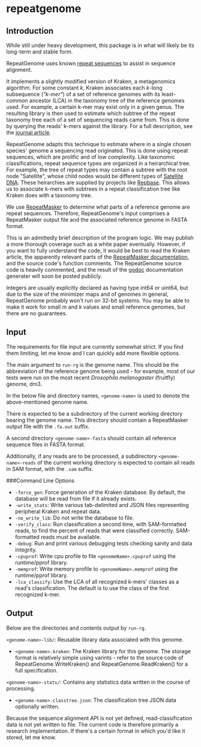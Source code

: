 repeatgenome
============

Introduction
------------

While still under heavy development, this package is in what will
likely be its long-term and stable form.

RepeatGenome uses known [repeat sequences](http://biol.lf1.cuni.cz/ucebnice/en/repetitive_dna.htm)
to assist in sequence alignment.

It implements a slightly modified version of Kraken, a metagenomics
algorithm. For some constant *k*, Kraken associates each *k*-long
subsequence (*"k-mer"*) of a set of reference genomes with its
least-common ancestor (LCA) in the taxonomy tree of the reference
genomes used. For example, a certain k-mer may exist only in a given
genus. The resulting library is then used to estimate which subtree of
the repeat taxonomy tree each of a set of sequencing reads came from.
This is done by querying the reads' k-mers against the library. For a
full description, see the [journal article](http://genomebiology.com/2014/15/3/R46).

RepeatGenome adapts this technique to estimate where in a single
chosen species' genome a sequencing read originated. This is done
using repeat sequences, which are prolific and of low complexity. Like
taxonomic classifications, repeat sequence types are organized in a
heirarchical tree. For example, the tree of repeat types may contain a
subtree with the root node "Satellite", whose child nodes would be
different types of [Satellite DNA](https://en.wikipedia.org/wiki/Satellite_DNA).
These heirarchies are supplied by projects like
[Repbase](http://www.girinst.org/repbase/index.html). This allows us
to associate k-mers with subtrees in a repeat classification tree like
Kraken does with a taxonomy tree.

We use [RepeatMasker](http://repeatmasker.org/) to determine what
parts of a reference genome are repeat sequences. Therefore,
RepeatGenome's input comprises a RepeatMasker output file and the
associated reference genome in FASTA format.

This is an admittedly brief description of the program logic. We may
publish a more thorough coverage such as a white paper eventually.
However, if you want to fully understand the code, it would be best to
read the Kraken article, the apparently relevant parts of the
[RepeatMasker documentation](http://repeatmasker.org/webrepeatmaskerhelp.html),
and the source code's function comments. The RepeatGenome source code
is heavily commented, and the result of the
[godoc](http://blog.golang.org/godoc-documenting-go-code)
documentation generater will soon be posted publicly.

Integers are usually explicitly declared as having type int64 or
uint64, but due to the size of the minimizer maps and of genomes in
general, RepeatGenome probably won't run on 32-bit systems. You may be
able to make it work for small *m* and *k* values and small reference
genomes, but there are no guarantees.

Input
------------

The requirements for file input are currently somewhat strict. If you
find them limiting, let me know and I can quickly add more flexible
options.

The main argument to `run-rg` is the genome name. This should be the
abbreviation of the reference genome being used - for example, most of
our tests were run on the most recent *Drosophila melanogaster*
(fruitfly) genome, dm3.

In the below file and directory names, `<genome-name>` is used to
denote the above-mentioned genome name.

There is expected to be a subdirectory of the current working
directory bearing the genome name. This directory should contain a
RepeatMasker output file with the `.fa.out` suffix.

A second directory `<genome-name>-fasta` should contain all reference
sequence files in FASTA format.

Additionally, if any reads are to be processed, a subdirectory
`<genome-name>-reads` of the current working directory is expected to
contain all reads in SAM format, with the `.sam` suffix.

###Command Line Options

* `-force_gen`:	Force generation of the Kraken database. By default, the database will be read from file if it already exists.
* `-write_stats`:	Write various tab-delimited and JSON files representing peripheral Kraken and repeat data.
* `-no_write_lib`:	Do not write the database to file.
* `-verify_class`:	Run classification a second time, with SAM-formatted reads, to find the percent of reads that were classified correctly. SAM-formatted reads must be available.
* `-debug`:	Run and print various debugging tests checking sanity and data integrity.
* `-cpuprof`:	Write cpu profile to file `<genomeName>.cpuprof` using the runtime/pprof library.
* `-memprof`:	Write memory profile to `<genomeName>.memprof` using the runtime/pprof library.
* `-lca_classify`:	Use the LCA of all recognized k-mers' classes as a read's classification. The default is to use the class of the first recognized k-mer.

Output
------------

Below are the directories and contents output by `run-rg`.

`<genome-name>-lib/`: Reusable library data associated with this genome.
* `<genome-name>.kraken`: The Kraken library for this genome. The storage format is relatively simple using varints - refer to the source code of RepeatGenome.WriteKraken() and RepeatGenome.ReadKraken() for a full specification.

`<genome-name>-stats/`: Contains any statistics data written in the course of processing.
* `<genome-name>.classtree.json`: The classification tree JSON data optionally written.

Because the sequence alignment API is not yet defined, read-classification data is not yet written to file. The current code is therefore primarily a research implementation. If there's a certain format in which you'd like it stored, let me know.

